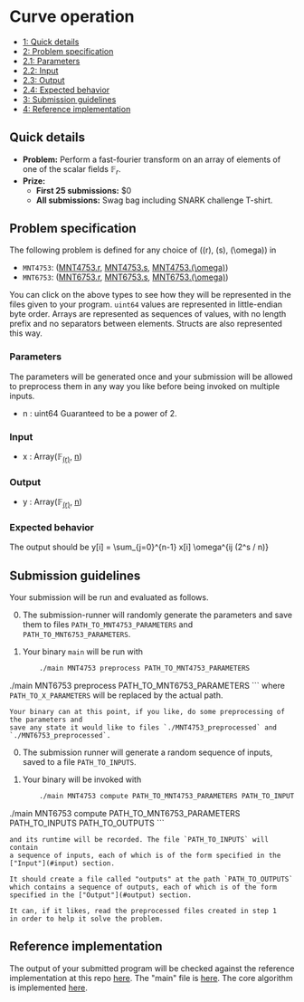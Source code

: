 # Curve operation

<div class="table-of-contents">
<ul>
<li>
<a href="#quick-details">1: Quick details</a>
</li>
<li>
<a href="#problem-specification">2: Problem specification</a>
</li>
<li>
<a href="#parameters">2.1: Parameters</a>
</li>
<li>
<a href="#input">2.2: Input</a>
</li>
<li>
<a href="#output">2.3: Output</a>
</li>
<li>
<a href="#expected-behavior">2.4: Expected behavior</a>
</li>
<li>
<a href="#submission-guidelines">3: Submission guidelines</a>
</li>
<li>
<a href="#reference-implementation">4: Reference implementation</a>
</li>
</ul>
</div>

## Quick details

- **Problem:** Perform a fast-fourier transform on an array of elements of one of the scalar fields $\mathbb{F}_r$.
- **Prize:**
    - **First 25 submissions:** $0
    - **All submissions:** Swag bag including SNARK challenge T-shirt.

## Problem specification

The following problem is defined for any choice of (<a name="XChyXCk=">\(r\)</a>, <a name="XChzXCk=">\(s\)</a>, <a name="XChcb21lZ2FcKQ==">\(\omega\)</a>)
in

- `MNT4753`: (<a href="/snark-challenge/MNT4753.html#cg==">MNT4753.r</a>, <a href="/snark-challenge/MNT4753.html#cw==">MNT4753.s</a>, <a href="/snark-challenge/MNT4753.html#XChcb21lZ2FcKQ==">MNT4753.\(\omega\)</a>)
- `MNT6753`: (<a href="/snark-challenge/MNT6753.html#cg==">MNT6753.r</a>, <a href="/snark-challenge/MNT6753.html#cw==">MNT6753.s</a>, <a href="/snark-challenge/MNT6753.html#XChcb21lZ2FcKQ==">MNT6753.\(\omega\)</a>)

You can click on the above types to see how they will be
represented in the files given to your program. `uint64`
values are represented in little-endian byte order. Arrays
are represented as sequences of values, with no length
prefix and no separators between elements. Structs are also
represented this way.

### Parameters

The parameters will be generated once and your submission will be allowed to preprocess them in any way you like before being invoked on multiple inputs.

- n : <span>uint64</span>
    Guaranteed to be a power of 2.

### Input

- x : <span>Array(<span>&#x1D53D;<sub><a href="#XChyXCk=">\(r\)</a></sub></span>, <a href="#bg==">n</a>)</span>

### Output

- y : <span>Array(<span>&#x1D53D;<sub><a href="#XChyXCk=">\(r\)</a></sub></span>, <a href="#bg==">n</a>)</span>

### Expected behavior

The output should be
y[i] = \sum_{j=0}^{n-1} x[i] \omega^{ij (2^s / n)}

## Submission guidelines

Your submission will be run and evaluated as follows.


0. The submission-runner will randomly generate the parameters and save them to
    files `PATH_TO_MNT4753_PARAMETERS` and `PATH_TO_MNT6753_PARAMETERS`.
0. Your binary `main` will be run with 

    ```bash
        ./main MNT4753 preprocess PATH_TO_MNT4753_PARAMETERS
./main MNT6753 preprocess PATH_TO_MNT6753_PARAMETERS
    ```
    where `PATH_TO_X_PARAMETERS` will be replaced by the actual path.

    Your binary can at this point, if you like, do some preprocessing of the parameters and
    save any state it would like to files `./MNT4753_preprocessed` and `./MNT6753_preprocessed`.
0. The submission runner will generate a random sequence of inputs, saved to a file
   `PATH_TO_INPUTS`.

3. Your binary will be invoked with

    ```bash
        ./main MNT4753 compute PATH_TO_MNT4753_PARAMETERS PATH_TO_INPUTS PATH_TO_OUTPUTS
./main MNT6753 compute PATH_TO_MNT6753_PARAMETERS PATH_TO_INPUTS PATH_TO_OUTPUTS
    ```

    and its runtime will be recorded. The file `PATH_TO_INPUTS` will contain
    a sequence of inputs, each of which is of the form specified in the
    ["Input"](#input) section. 

    It should create a file called "outputs" at the path `PATH_TO_OUTPUTS`
    which contains a sequence of outputs, each of which is of the form
    specified in the ["Output"](#output) section.

    It can, if it likes, read the preprocessed files created in step 1
    in order to help it solve the problem.
    

## Reference implementation

The output of your submitted program will be checked against 
the reference implementation at this repo [here]().
The "main" file is [here]().
The core algorithm is implemented [here]().
